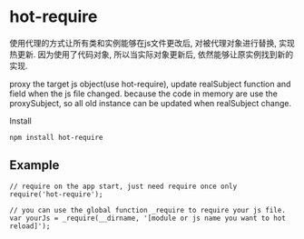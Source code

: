 hot-require
===========
使用代理的方式让所有类和实例能够在js文件更改后, 对被代理对象进行替换, 实现热更新.
因为使用了代码对象, 所以当实际对象更新后, 依然能够让原实例找到新的实现.

proxy the target js object(use hot-require), update realSubject function and field when the js file changed.
because the code in memory are use the proxySubject, so all old instance can be updated when realSubject change.

Install

    npm install hot-require

Example
----------
    // require on the app start, just need require once only
    require('hot-require');

    // you can use the global function _require to require your js file.
    var yourJs = _require(__dirname, '[module or js name you want to hot reload]');